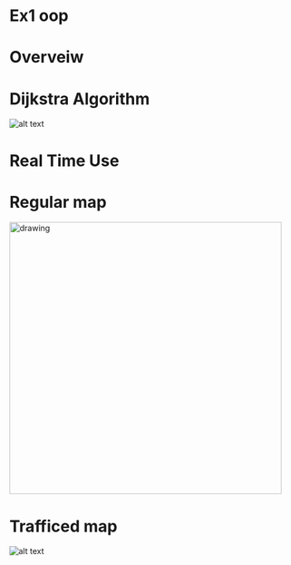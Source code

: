 # Ex1 oop
# Overveiw 
# Dijkstra Algorithm
![alt text](https://i.ibb.co/G25wb87/Dijkstra-Ex1.png)
# Real Time Use

# Regular map
<img src="https://i.ibb.co/qdfW2Dq/2020-11-19-10-43-52.png" alt="drawing" width="480"/>



# Trafficed map 
![alt text](https://i.ibb.co/s2G6Xgx/2020-11-19-10-43-52.png)

